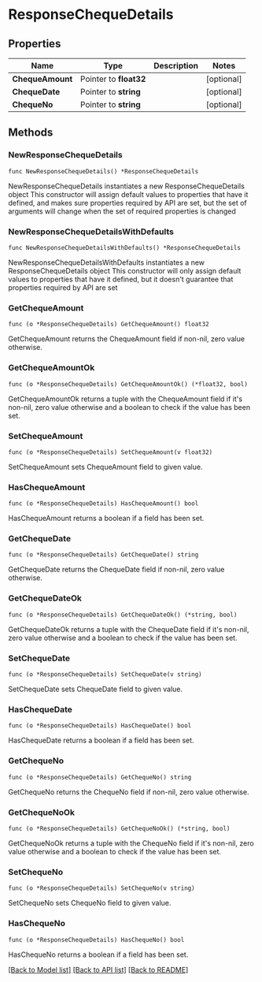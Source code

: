 # ResponseChequeDetails

## Properties

Name | Type | Description | Notes
------------ | ------------- | ------------- | -------------
**ChequeAmount** | Pointer to **float32** |  | [optional] 
**ChequeDate** | Pointer to **string** |  | [optional] 
**ChequeNo** | Pointer to **string** |  | [optional] 

## Methods

### NewResponseChequeDetails

`func NewResponseChequeDetails() *ResponseChequeDetails`

NewResponseChequeDetails instantiates a new ResponseChequeDetails object
This constructor will assign default values to properties that have it defined,
and makes sure properties required by API are set, but the set of arguments
will change when the set of required properties is changed

### NewResponseChequeDetailsWithDefaults

`func NewResponseChequeDetailsWithDefaults() *ResponseChequeDetails`

NewResponseChequeDetailsWithDefaults instantiates a new ResponseChequeDetails object
This constructor will only assign default values to properties that have it defined,
but it doesn't guarantee that properties required by API are set

### GetChequeAmount

`func (o *ResponseChequeDetails) GetChequeAmount() float32`

GetChequeAmount returns the ChequeAmount field if non-nil, zero value otherwise.

### GetChequeAmountOk

`func (o *ResponseChequeDetails) GetChequeAmountOk() (*float32, bool)`

GetChequeAmountOk returns a tuple with the ChequeAmount field if it's non-nil, zero value otherwise
and a boolean to check if the value has been set.

### SetChequeAmount

`func (o *ResponseChequeDetails) SetChequeAmount(v float32)`

SetChequeAmount sets ChequeAmount field to given value.

### HasChequeAmount

`func (o *ResponseChequeDetails) HasChequeAmount() bool`

HasChequeAmount returns a boolean if a field has been set.

### GetChequeDate

`func (o *ResponseChequeDetails) GetChequeDate() string`

GetChequeDate returns the ChequeDate field if non-nil, zero value otherwise.

### GetChequeDateOk

`func (o *ResponseChequeDetails) GetChequeDateOk() (*string, bool)`

GetChequeDateOk returns a tuple with the ChequeDate field if it's non-nil, zero value otherwise
and a boolean to check if the value has been set.

### SetChequeDate

`func (o *ResponseChequeDetails) SetChequeDate(v string)`

SetChequeDate sets ChequeDate field to given value.

### HasChequeDate

`func (o *ResponseChequeDetails) HasChequeDate() bool`

HasChequeDate returns a boolean if a field has been set.

### GetChequeNo

`func (o *ResponseChequeDetails) GetChequeNo() string`

GetChequeNo returns the ChequeNo field if non-nil, zero value otherwise.

### GetChequeNoOk

`func (o *ResponseChequeDetails) GetChequeNoOk() (*string, bool)`

GetChequeNoOk returns a tuple with the ChequeNo field if it's non-nil, zero value otherwise
and a boolean to check if the value has been set.

### SetChequeNo

`func (o *ResponseChequeDetails) SetChequeNo(v string)`

SetChequeNo sets ChequeNo field to given value.

### HasChequeNo

`func (o *ResponseChequeDetails) HasChequeNo() bool`

HasChequeNo returns a boolean if a field has been set.


[[Back to Model list]](../README.md#documentation-for-models) [[Back to API list]](../README.md#documentation-for-api-endpoints) [[Back to README]](../README.md)


